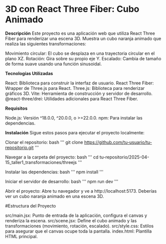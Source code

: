 
# 3D con React Three Fiber: Cubo Animado

**Descripción**
Este proyecto es una aplicación web que utiliza React Three Fiber para renderizar una escena 3D. Muestra un cubo naranja animado que realiza las siguientes transformaciones:

Movimiento circular: El cubo se desplaza en una trayectoria circular en el plano XZ.
Rotación: Gira sobre su propio eje Y.
Escalado: Cambia de tamaño de forma suave usando una función sinusoidal.

**Tecnologías Utilizadas**

React: Biblioteca para construir la interfaz de usuario.
React Three Fiber: Wrapper de Three.js para React.
Three.js: Biblioteca para renderizar gráficos 3D.
Vite: Herramienta de construcción y servidor de desarrollo.
@react-three/drei: Utilidades adicionales para React Three Fiber.

**Requisitos**

Node.js: Versión ^18.0.0, ^20.0.0, o >=22.0.0.
npm: Para instalar las dependencias.

**Instalación**
Sigue estos pasos para ejecutar el proyecto localmente:

Clonar el repositorio:
bash '''
git clone https://github.com/tu-usuario/tu-repositorio.git
'''

Navegar a la carpeta del proyecto:
bash '''
cd tu-repositorio/2025-04-15_taller1_transformaciones/threejs
'''

Instalar las dependencias:
bash '''
npm install
'''

Iniciar el servidor de desarrollo:
bash '''
npm run dev
'''

Abrir el proyecto: Abre tu navegador y ve a http://localhost:5173. Deberías ver un cubo naranja animado en una escena 3D.


#Estructura del Proyecto

src/main.jsx: Punto de entrada de la aplicación, configura el canvas y renderiza la escena.
src/scene.jsx: Define el cubo animado y las transformaciones (movimiento, rotación, escalado).
src/style.css: Estilos para asegurar que el canvas ocupe toda la pantalla.
index.html: Plantilla HTML principal.
